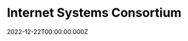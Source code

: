 ---
title: Internet Systems Consortium
website: https://www.isc.org/
date: 2022-12-22T00:00:00.000Z
description: "Websites Themes & Templates Marketplace"
ssg:
  - Hugo
css:
  - Bootstrap
cms:
  - Forestry
category:
  - Business
draft: false
---